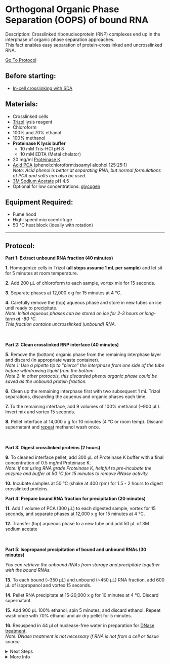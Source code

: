 Orthogonal Organic Phase Separation (OOPS) of bound RNA
================================================================================
Description: Crosslinked ribonucleoprotein (RNP) complexes end up in the interphase of organic phase separation approaches.<br/>
This fact enables easy separation of protein-crosslinked and uncrosslinked RNA.

[Go To Protocol](#protocol)

Before starting:
--------------------------------------------------------------------------------
* [In-cell crosslinking with SDA](./SDA-Xlinking.md)

Materials:
--------------------------------------------------------------------------------
  * Crosslinked cells
  * [Trizol](https://www.thermofisher.com/order/catalog/product/15596026#/15596026) lysis reagent
  * Chloroform
  * 100% and 70% ethanol
  * 100% methanol
  * **Proteinase K lysis buffer**
    * 10 mM Tris-HCl pH 8
    * 10 mM EDTA (Metal chelator)
  * 20 mg/ml [Proteinase K](https://www.thermofisher.com/order/catalog/product/25530049#/25530049)
  * [Acid PCA](https://www.thermofisher.com/order/catalog/product/AM9722#/AM9722) (phenol:chloroform:isoamyl alcohol 125:25:1)<br/>
  _Note: Acid phenol is better at separating RNA, but normal formulations of PCA and salts can also be used._
  * [3M Sodium Acetate](https://www.fishersci.com/shop/products/sodium-acetate-3m-aq-soln-ph-4-5-autoclaved/AAJ61288EQE) pH 4.5
  * Optional for low concentrations: [glycogen](https://www.thermofisher.com/order/catalog/product/10814010#/10814010)
  
Equipment Required:
--------------------------------------------------------------------------------
  * Fume hood
  * High-speed microcentrifuge
  * 50 °C heat block (ideally with rotation)

___
Protocol:
--------------------------------------------------------------------------------
**Part 1: Extract unbound RNA fraction (40 minutes)**

**1.** Homogenize cells in Trizol (**all steps assume 1 mL per sample**) and let sit for 5 minutes at room temperature.

**2.** Add 200 µL of chloroform to each sample, vortex mix for 15 seconds.
  
**3.** Separate phases at 12,000 x g for 15 minutes at 4 °C.

**4.** Carefully remove the (top) aqueous phase and store in new tubes on ice until ready to precipitate.<br/>
_Note: Initial aqueous phases can be stored on ice for 2-3 hours or long-term at -80 °C._<br/>
_This fraction contains uncrosslinked (unbound) RNA._

<br/><br/>
**Part 2: Clean crosslinked RNP interface (40 minutes)**

**5.** Remove the (bottom) organic phase from the remaining interphase layer and discard (in appropriate waste container).<br/>
_Note 1: Use a pipette tip to "pierce" the interphase from one side of the tube before withdrawing liquid from the bottom_<br/>
_Note 2: In other protocols, this discarded phenol organic phase could be saved as the unbound protein fraction._

**6.** Clean up the remaining interphase first with two subsequent 1 mL Trizol separations, discarding the aqueous and organic phases each time.

**7.** To the remaining interface, add 9 volumes of 100% methanol (~900 µL). Invert mix and vortex 15 seconds.

**8.** Pellet interface at 14,000 x g for 10 minutes (4 °C or room temp). Discard supernatant and <ins>repeat</ins> methanol wash once.

<br/><br/>
**Part 3: Digest crosslinked proteins (2 hours)**

**9.** To cleaned interface pellet, add 300 µL of Proteinase K buffer with a final concentration of 0.5 mg/ml Proteinase K.<br/>
_Note: If not using RNA grade Proteinase K, helpful to pre-incubate the enzyme and buffer at 50 °C for 15 minutes to remove RNase activity_

**10.** Incubate samples at 50 °C (shake at 400 rpm) for 1.5 - 2 hours to digest crosslinked proteins.


**Part 4: Prepare bound RNA fraction for precipitation (20 minutes)**

**11.** Add 1 volume of PCA (300 µL) to each digested sample, vortex for 15 seconds, and separate phases at 12,000 x g for 15 minutes at 4 °C.

**12.** Transfer (top) aqueous phase to a new tube and add 50 µL of 3M sodium acetate

<br/><br/>
**Part 5: Isopropanol precipitation of bound and unbound RNAs (30 minutes)**

_You can retrieve the unbound RNAs from storage and precipitate together with the bound RNAs._

**13.** To each bound (~350 µL) and unbound (~450 µL) RNA fraction, add 600 µL of isopropanol and vortex 15 seconds.

**14.** Pellet RNA precipitate at 15-20,000 x g for 10 minutes at 4 °C. Discard supernatant.

**15.** Add 900 µL 100% ethanol, spin 5 minutes, and discard ethanol. Repeat wash once with 70% ethanol and air dry pellet for 5 minutes.

**16.** Resuspend in 44 µl of nuclease-free water in preparation for [DNase treatment](../General/TURBO-DNase.md).<br/>
_Note: DNase treatment is not necessary if RNA is not from a cell or tissue source._
  
<!-- The text below creates dropdown lists for links to next steps or hyperlinks -->

<details>
  <summary>Next Steps</summary>
  
</p> <a href="../Mutational-Profiling/MaP-RT-Marathon.md">
MaP with Marathon RT</a>

</p> <a href="../NGS/Second-Strand-Synthesis.md">
Second-Strand Synthesis</a>

</p> <a href="../NGS/Two-Step-PCR-Library.md">
2-step PCR library generation </a>

</details>

<details>
  <summary>More Info</summary>
  
  <a href="https://doi.org/10.1038/s41587-018-0001-2">
Original OOPS paper</a>  
<br/>
  <a href="https://doi.org/10.1038/s41596-020-0344-2">
Published OOPS protocol</a> 

</details>
